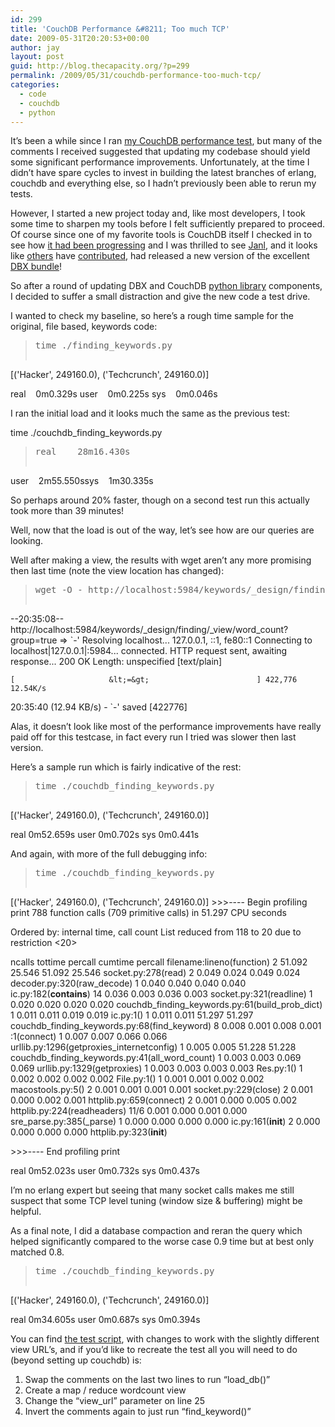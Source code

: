 ```yaml
---
id: 299
title: 'CouchDB Performance &#8211; Too much TCP'
date: 2009-05-31T20:20:53+00:00
author: jay
layout: post
guid: http://blog.thecapacity.org/?p=299
permalink: /2009/05/31/couchdb-performance-too-much-tcp/
categories:
  - code
  - couchdb
  - python
---
```

It&#8217;s been a while since I ran [my CouchDB performance test](http://blog.thecapacity.org/2009/03/19/couchdb-performance-or-use-a-file/), but many of the comments I received suggested that updating my codebase should yield some significant performance improvements. Unfortunately, at the time I didn&#8217;t have spare cycles to invest in building the latest branches of erlang, couchdb and everything else, so I hadn&#8217;t previously been able to rerun my tests.

However, I started a new project today and, like most developers, I took some time to sharpen my tools before I felt sufficiently prepared to proceed. Of course since one of my favorite tools is CouchDB itself I checked in to see how [it had been progressing](http://wiki.apache.org/couchdb/Breaking_changes) and I was thrilled to see [Janl](http://twitter.com/JanL), and it looks like [others](http://twitter.com/topfunky) have [contributed](http://twitter.com/jonGretar), had released a new version of the excellent [DBX bundle](http://janl.github.com/couchdbx/)!

So after a round of updating DBX and CouchDB [python library](http://code.google.com/p/couchdb-python/) components, I decided to suffer a small distraction and give the new code a test drive.
  
I wanted to check my baseline, so here&#8217;s a rough time sample for the original, file based, keywords code:

> <pre>time ./finding_keywords.py
[('Hacker', 249160.0), ('Techcrunch', 249160.0)]

real    0m0.329s
user    0m0.225s
sys    0m0.046s</pre>

I ran the initial load and it looks much the same as the previous test:

time ./couchdb\_finding\_keywords.py

> <pre>real    28m16.430s
user    2m55.550ssys    1m30.335s</pre>

So perhaps around 20% faster, though on a second test run this actually took more than 39 minutes!

Well, now that the load is out of the way, let&#8217;s see how are our queries are looking.

Well after making a view, the results with wget aren&#8217;t any more promising then last time (note the view location has changed):

> <pre>wget -O - http://localhost:5984/keywords/_design/finding/_view/word_count?group=true &gt; /dev/null
--20:35:08--  http://localhost:5984/keywords/_design/finding/_view/word_count?group=true
           =&gt; `-'
Resolving localhost... 127.0.0.1, ::1, fe80::1
Connecting to localhost|127.0.0.1|:5984... connected.
HTTP request sent, awaiting response... 200 OK
Length: unspecified [text/plain]

    [                     &lt;=&gt;                        ] 422,776       12.54K/s             

20:35:40 (12.94 KB/s) - `-' saved [422776]</pre>

Alas, it doesn&#8217;t look like most of the performance improvements have really paid off for this testcase, in fact every run I tried was slower then last version.
  
Here&#8217;s a sample run which is fairly indicative of the rest:

> <pre>time ./couchdb_finding_keywords.py
[('Hacker', 249160.0), ('Techcrunch', 249160.0)]

real	0m52.659s
user	0m0.702s
sys	0m0.441s</pre>

And again, with more of the full debugging info:

> <pre>time ./couchdb_finding_keywords.py
[('Hacker', 249160.0), ('Techcrunch', 249160.0)]
&gt;&gt;&gt;---- Begin profiling print
         788 function calls (709 primitive calls) in 51.297 CPU seconds

   Ordered by: internal time, call count
   List reduced from 118 to 20 due to restriction &lt;20&gt;

   ncalls  tottime  percall  cumtime  percall filename:lineno(function)
        2   51.092   25.546   51.092   25.546 socket.py:278(read)
        2    0.049    0.024    0.049    0.024 decoder.py:320(raw_decode)
        1    0.040    0.040    0.040    0.040 ic.py:182(__contains__)
       14    0.036    0.003    0.036    0.003 socket.py:321(readline)
        1    0.020    0.020    0.020    0.020 couchdb_finding_keywords.py:61(build_prob_dict)
        1    0.011    0.011    0.019    0.019 ic.py:1()
        1    0.011    0.011   51.297   51.297 couchdb_finding_keywords.py:68(find_keyword)
        8    0.008    0.001    0.008    0.001 :1(connect)
        1    0.007    0.007    0.066    0.066 urllib.py:1296(getproxies_internetconfig)
        1    0.005    0.005   51.228   51.228 couchdb_finding_keywords.py:41(all_word_count)
        1    0.003    0.003    0.069    0.069 urllib.py:1329(getproxies)
        1    0.003    0.003    0.003    0.003 Res.py:1()
        1    0.002    0.002    0.002    0.002 File.py:1()
        1    0.001    0.001    0.002    0.002 macostools.py:5()
        2    0.001    0.001    0.001    0.001 socket.py:229(close)
        2    0.001    0.000    0.002    0.001 httplib.py:659(connect)
        2    0.001    0.000    0.005    0.002 httplib.py:224(readheaders)
     11/6    0.001    0.000    0.001    0.000 sre_parse.py:385(_parse)
        1    0.000    0.000    0.000    0.000 ic.py:161(__init__)
        2    0.000    0.000    0.000    0.000 httplib.py:323(__init__)

&gt;&gt;&gt;---- End profiling print

real	0m52.023s
user	0m0.732s
sys	0m0.437s</pre>

I&#8217;m no erlang expert but seeing that many socket calls makes me still suspect that some TCP level tuning (window size & buffering) might be helpful.

As a final note, I did a database compaction and reran the query which helped significantly compared to the worse case 0.9 time but at best only matched 0.8.

> <pre>time ./couchdb_finding_keywords.py
[('Hacker', 249160.0), ('Techcrunch', 249160.0)]

real	0m34.605s
user	0m0.687s
sys	0m0.394s</pre>

You can find [the test script](http://svn.wjhuie.com/public_sandbox/trunk/couchdb/finding_keywords/couchdb_finding_keywords.py), with changes to work with the slightly different view URL&#8217;s, and if you&#8217;d like to recreate the test all you will need to do (beyond setting up couchdb) is:

  1. Swap the comments on the last two lines to run &#8220;load_db()&#8221;
  2. Create a map / reduce wordcount view
  3. Change the &#8220;view_url&#8221; parameter on line 25
  4. Invert the comments again to just run &#8220;find_keyword()&#8221;